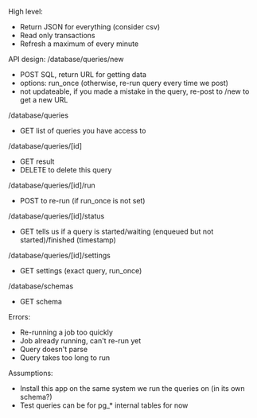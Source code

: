 
High level:
* Return JSON for everything (consider csv)
* Read only transactions
* Refresh a maximum of every minute

API design: 
/database/queries/new
* POST SQL, return URL for getting data
 * options: run_once (otherwise, re-run query every time we post)
 * not updateable, if you made a mistake in the query, re-post to /new to get a new URL

/database/queries
* GET list of queries you have access to

/database/queries/[id]
* GET result
* DELETE to delete this query

/database/queries/[id]/run
* POST to re-run (if run_once is not set)

/database/queries/[id]/status
* GET tells us if a query is started/waiting (enqueued but not started)/finished (timestamp)

/database/queries/[id]/settings
* GET settings (exact query, run_once)

/database/schemas
* GET schema


Errors:
* Re-running a job too quickly
* Job already running, can't re-run yet
* Query doesn't parse 
* Query takes too long to run

Assumptions: 
* Install this app on the same system we run the queries on (in its own schema?)
* Test queries can be for pg_* internal tables for now


